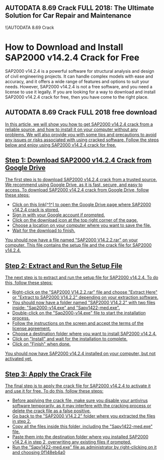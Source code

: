 ## AUTODATA 8.69 Crack FULL 2018: The Ultimate Solution for Car Repair and Maintenance

 
![AUTODATA 8.69 Crack 
<h1>How to Download and Install SAP2000 v14.2.4 Crack for Free</h1>
<p>SAP2000 v14.2.4 is a powerful software for structural analysis and design of civil engineering projects. It can handle complex models with ease and accuracy, and it offers a wide range of features and options to suit your needs. However, SAP2000 v14.2.4 is not a free software, and you need a license to use it legally. If you are looking for a way to download and install SAP2000 v14.2.4 crack for free, then you have come to the right place.</p>
<h2>AUTODATA 8.69 Crack FULL 2018 free download</h2>
<p><a href=](https://uploads.documents.cimpress.io/v1/uploads/a2ee72e4-0ea1-4fbf-8f51-08e5a447fbbc~110/original?tenant=vbu-digital)**Download**
 
In this article, we will show you how to get SAP2000 v14.2.4 crack from a reliable source, and how to install it on your computer without any problems. We will also provide you with some tips and precautions to avoid any issues or risks associated with using cracked software. Follow the steps below and enjoy using SAP2000 v14.2.4 crack for free.
 
## Step 1: Download SAP2000 v14.2.4 Crack from Google Drive
 
The first step is to download SAP2000 v14.2.4 crack from a trusted source. We recommend using Google Drive, as it is fast, secure, and easy to access. To download SAP2000 v14.2.4 crack from Google Drive, follow these steps:
 
- Click on this link[^1^] to open the Google Drive page where SAP2000 v14.2.4 crack is stored.
- Sign in with your Google account if prompted.
- Click on the download icon at the top right corner of the page.
- Choose a location on your computer where you want to save the file.
- Wait for the download to finish.

You should now have a file named "SAP2000 V14.2.2.rar" on your computer. This file contains the setup file and the crack file for SAP2000 v14.2.4.
 
## Step 2: Extract and Run the Setup File
 
The next step is to extract and run the setup file for SAP2000 v14.2.4. To do this, follow these steps:

- Right-click on the "SAP2000 V14.2.2.rar" file and choose "Extract Here" or "Extract to SAP2000 V14.2.2" depending on your extraction software.
- You should now have a folder named "SAP2000 V14.2.2" with two files inside: "Sap2000-v14.exe" and "Sapv1422-med.exe".
- Double-click on the "Sap2000-v14.exe" file to start the installation process.
- Follow the instructions on the screen and accept the terms of the license agreement.
- Choose a destination folder where you want to install SAP2000 v14.2.4.
- Click on "Install" and wait for the installation to complete.
- Click on "Finish" when done.

You should now have SAP2000 v14.2.4 installed on your computer, but not activated yet.
 
## Step 3: Apply the Crack File
 
The final step is to apply the crack file for SAP2000 v14.2.4 to activate it and use it for free. To do this, follow these steps:

- Before applying the crack file, make sure you disable your antivirus software temporarily, as it may interfere with the cracking process or delete the crack file as a false positive.
- Go back to the "SAP2000 V14.2.2" folder where you extracted the files in step 2.
- Copy all the files inside this folder, including the "Sapv1422-med.exe" file.
- Paste them into the destination folder where you installed SAP2000 v14.2.4 in step 2, overwriting any existing files if prompted.
- Run the "Sapv1422-med.exe" file as administrator by right-clicking on it and choosing 0f148eb4a0

